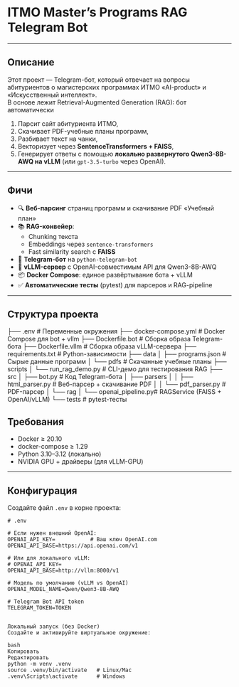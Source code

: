 # ITMO Master’s Programs RAG Telegram Bot

---

## Описание

Этот проект — Telegram-бот, который отвечает на вопросы абитуриентов о магистерских программах ИТМО «AI-product» и «Искусственный интеллект».  
В основе лежит Retrieval-Augmented Generation (RAG): бот автоматически

1. Парсит сайт абитуриента ИТМО,  
2. Скачивает PDF-учебные планы программ,  
3. Разбивает текст на чанки,  
4. Векторизует через **SentenceTransformers + FAISS**,  
5. Генерирует ответы с помощью **локально развернутого Qwen3-8B-AWQ на vLLM** (или `gpt-3.5-turbo` через OpenAI).

---

## Фичи

- 🔍 **Веб-парсинг** страниц программ и скачивание PDF «Учебный план»  
- 📚 **RAG-конвейер**:  
  - Chunking текста  
  - Embeddings через `sentence-transformers`  
  - Fast similarity search с **FAISS**  
- 🤖 **Telegram-бот** на `python-telegram-bot`  
- 🚀 **vLLM-сервер** с OpenAI-совместимым API для Qwen3-8B-AWQ  
- 📦 **Docker Compose**: единое развёртывание бота + vLLM  
- ✅ **Автоматические тесты** (pytest) для парсеров и RAG-pipeline

---

## Структура проекта

├── .env # Переменные окружения
├── docker-compose.yml # Docker Compose для bot + vllm
├── Dockerfile.bot # Сборка образа Telegram-бота
├── Dockerfile.vllm # Сборка образа vLLM-сервера
├── requirements.txt # Python-зависимости
├── data
│ ├── programs.json # Сырые данные программ
│ └── pdfs # Скачанные учебные планы
├── scripts
│ └── run_rag_demo.py # CLI-демо для тестирования RAG
├── src
│ ├── bot.py # Код Telegram-бота
│ ├── parsers
│ │ ├── html_parser.py # Веб-парсер + скачивание PDF
│ │ └── pdf_parser.py # PDF-парсер
│ └── rag
│ └── openai_pipeline.py# RAGService (FAISS + OpenAI/vLLM)
└── tests # pytest-тесты

## Требования

- Docker ≥ 20.10  
- docker-compose ≥ 1.29  
- Python 3.10–3.12 (локально)  
- NVIDIA GPU + драйверы (для vLLM-GPU)

---

## Конфигурация

Создайте файл `.env` в корне проекта:

```dotenv
# .env

# Если нужен внешний OpenAI:
OPENAI_API_KEY=           # Ваш ключ OpenAI.com
OPENAI_API_BASE=https://api.openai.com/v1

# Или для локального vLLM:
# OPENAI_API_KEY=
OPENAI_API_BASE=http://vllm:8000/v1

# Модель по умолчанию (vLLM vs OpenAI)
OPENAI_MODEL_NAME=Qwen/Qwen3-8B-AWQ

# Telegram Bot API token
TELEGRAM_TOKEN=TOKEN


Локальный запуск (без Docker)
Создайте и активируйте виртуальное окружение:

bash
Копировать
Редактировать
python -m venv .venv
source .venv/bin/activate   # Linux/Mac
.venv\Scripts\activate      # Windows
